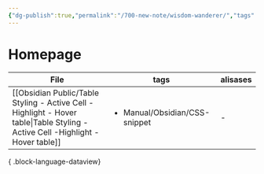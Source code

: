 ```yaml
---
{"dg-publish":true,"permalink":"/700-new-note/wisdom-wanderer/","tags":["gardenEntry"]}
---
```


# Homepage
| File                                                                                                                              | tags                                          | alisases |
| --------------------------------------------------------------------------------------------------------------------------------- | --------------------------------------------- | -------- |
| [[Obsidian Public/Table Styling - Active Cell -Highlight - Hover table\|Table Styling - Active Cell -Highlight - Hover table]] | <ul><li>Manual/Obsidian/CSS-snippet</li></ul> | \-       |

{ .block-language-dataview}

